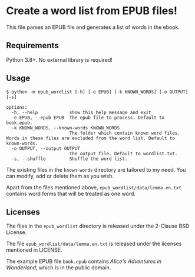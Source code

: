 # Create a word list from EPUB files!

This file parses an EPUB file and generates a list of words in the ebook.

## Requirements

Python 3.8+. No external library is required!

## Usage

```
$ python -m epub_wordlist [-h] [-e EPUB] [-k KNOWN_WORDS] [-o OUTPUT] [-s]

options:
  -h, --help            show this help message and exit
  -e EPUB, --epub EPUB  The epub file to process. Default to book.epub.
  -k KNOWN_WORDS, --known-words KNOWN_WORDS
                        The folder which contain known word files. Words in these files are excluded from the word list. Default to known-words.
  -o OUTPUT, --output OUTPUT
                        The output file. Default to wordlist.txt.
  -s, --shuffle         Shuffle the word list.
```

The existing files in the `known-words` directory are tailored to my need. You can modify, add or delete them as you wish.

Apart from the files mentioned above, `epub_wordlist/data/lemma.en.txt` contains word forms that will be treated as one word. 

## Licenses

The files in the `epub_wordlist` directory is released under the 2-Clause BSD License.

The file `epub_wordlist/data/lemma.en.txt` is released under the licenses mentioned in LICENSE.

The example EPUB file `book.epub` contains *Alice's Adventures in Wonderland*, which is in the public domain.
